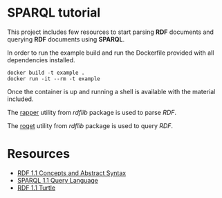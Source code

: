 # SPARQL tutorial #

This project includes few resources to start parsing **RDF** documents and querying **RDF** documents using **SPARQL**.

In order to run the example build and run the Dockerfile provided with all dependencies installed.

```
docker build -t example .
docker run -it --rm -t example
```

Once the container is up and running a shell is available with the material included.

The [rapper](http://manpages.ubuntu.com/manpages/trusty/man1/rapper.1.html) utility from *rdflib* package is used to parse *RDF*.

The [roqet](http://manpages.ubuntu.com/manpages/trusty/man1/roqet.1.html) utility from *rdflib* package is used to query *RDF*.


# Resources #
 - [RDF 1.1 Concepts and Abstract Syntax](https://www.w3.org/TR/rdf11-concepts/)
 - [SPARQL 1.1 Query Language](https://www.w3.org/TR/sparql11-query/)
 - [RDF 1.1 Turtle](https://www.w3.org/TR/turtle/)
